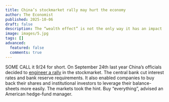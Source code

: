 ```yaml
---
title: China’s stockmarket rally may hurt the economy
author: The Economist
published: 2025-10-06
draft: false
description: The “wealth effect” is not the only way it has an impact
image: images/5.jpg
tags: []
advanced:
  featured: false
  comments: true
---
```


SOME CALL it 9/24 for short. On September 24th last year China’s officials decided to [engineer a rally](https://www.economist.com/finance-and-economics/2024/09/27/at-last-china-pulls-the-trigger-on-a-bold-stimulus-package) in the stockmarket. The central bank cut interest rates and bank reserve requirements. It also enabled companies to buy back their shares and institutional investors to leverage their balance-sheets more easily. The markets took the hint. Buy “everything”, advised an American hedge-fund manager.
